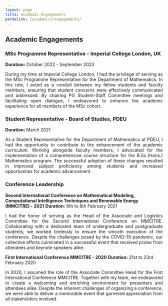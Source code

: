 ```yaml
---
layout: page
title: Academic Engagements
permalink: /academics/engagements/
---
```


## Academic Engagements

### MSc Programme Representative - Imperial College London, UK
**Duration:** October 2022 - September 2023

<div style="text-align: justify;"> 
During my time at Imperial College London, I had the privilege of serving as the MSc Programme Representative for the Department of Mathematics. In this role, I acted as a conduit between my fellow students and faculty members, ensuring that student concerns were effectively communicated and addressed. By chairing PG Student-Staff Committee meetings and facilitating open dialogue, I endeavored to enhance the academic experience for all members of the MSc cohort.
</div>

### Student Representative - Board of Studies, PDEU
**Duration:** March 2021

<div style="text-align: justify;"> 
As a Student Representative for the Department of Mathematics at PDEU, I had the opportunity to contribute to the enhancement of the academic curriculum. Working alongside faculty members, I advocated for the implementation of a comprehensive course structure for the B.Sc.(Hons.) Mathematics program. The successful adoption of these changes resulted in improved subject proficiency among students and increased opportunities for academic advancement.
</div>

### Conference Leadership

**Second International Conference on Mathematical Modeling, Computational Intelligence Techniques and Renewable Energy (MMCITRE) - 2021**
**Duration:** 6th to 8th February 2021

<div style="text-align: justify;"> 
I had the honor of serving as the Head of the Associate and Logistics Committee for the Second International Conference on MMCITRE. Collaborating with a dedicated team of undergraduate and postgraduate students, we worked tirelessly to ensure the smooth execution of the conference. Despite the challenges posed by the COVID-19 pandemic, our collective efforts culminated in a successful event that received praise from attendees and keynote speakers alike.
</div>

**First International Conference MMCITRE - 2020**
**Duration:** 21st to 23rd February 2020

<div style="text-align: justify;"> 
In 2020, I assumed the role of the Associate Committee Head for the First International Conference MMCITRE. Together with my team, we endeavored to create a welcoming and enriching environment for presenters and attendees alike. Despite the inherent challenges of organizing a conference, we were able to deliver a memorable event that garnered appreciation from all stakeholders involved.
